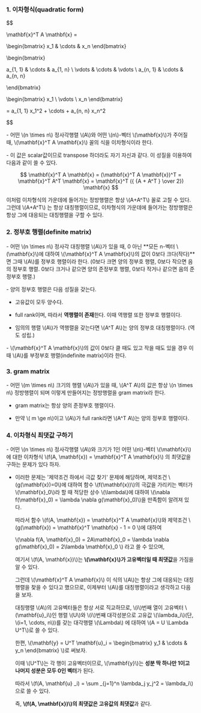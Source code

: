 ### 1. 이차형식(quadratic form)


$$

\mathbf{x}^T A \mathbf{x} = 

\begin{bmatrix} x_1 & \cdots & x_n \end{bmatrix} 

\begin{bmatrix} 

a_{1, 1} & \cdots & a_{1, n} \\
\vdots & \cdots & \vdots \\
a_{n, 1} & \cdots & a_{n, n}


\end{bmatrix} 

\begin{bmatrix} x_1 \\
 \vdots \\
  x_n \end{bmatrix} 

= a_{1, 1} x_1^2 + \cdots + a_{n, n} x_n^2


$$


\- 어떤 \\(n \times n\\) 정사각행렬 \\(A\\)와 어떤  \\(n\\)-벡터 \\(\mathbf{x}\\)가 주어질 때, \\(\mathbf{x}^T A \mathbf{x}\\) 꼴의 식을 이차형식이라 한다.

\- 이 값은 scalar값이므로 transpose 하더라도 자기 자신과 같다. 이 성질을 이용하여 다음과 같이 쓸 수 있다.

$$ \mathbf{x}^T A \mathbf{x} = (\mathbf{x}^T A \mathbf{x})^T = \mathbf{x}^T A^T \mathbf{x} = \mathbf{x}^T ({ {A + A^T } \over 2}) \mathbf{x} $$

이처럼 이차형식의 가운데에 들어가는 정방행렬은 항상 \\(A+A^T\\) 꼴로 고칠 수 있다. 그런데 \\(A+A^T\\) 는 항상 대칭행렬이므로, 이차형식의 가운데에 들어가는 정방행렬은 항상 그에 대응되는 대칭행렬을 구할 수 있다.



### 2. 정부호 행렬(definite matrix)


\- 어떤 \\(n \times n\\) 정사각 대칭행렬 \\(A\\)가 있을 때, 0 아닌 **모든 n-벡터 \\(\mathbf{x}\\)에 대하여 \\(\mathbf{x}^T A \mathbf{x}\\)의 값이 0보다 크다(작다)**면 그때 \\(A\\)를 정부호 행렬이라 한다. (0보다 크면 양의 정부호 행렬, 0보다 작으면 음의 정부호 행렬. 0보다 크거나 같으면 양의 준정부호 행렬, 0보다 작거나 같으면 음의 준정부호 행렬.)

\- 양의 정부호 행렬은 다음 성질을 갖는다.

- 고유값이 모두 양수다.

- full rank이며, 따라서 **역행렬이 존재**한다. 이때 역행렬 또한 정부호 행렬이다.

- 임의의 행렬 \\(A\\)가 역행렬을 갖는다면 \\(A^T A\\)는 양의 정부호 대칭행렬이다. (역도 성립.)


\- \\(\mathbf{x}^T A \mathbf{x}\\)의 값이 0보다 클 때도 있고 작을 때도 있을 경우 이때 \\(A\\)를 부정부호 행렬(indefinite matrix)이라 한다. 



### 3. gram matrix

\- 어떤 \\(m \times n\\) 크기의 행렬 \\(A\\)가 있을 때, \\(A^T A\\)의 값은 항상 \\(n \times n\\) 정방행렬이 되며 이렇게 만들어지는 정방행렬을 gram matrix라 한다.

- gram matrix는 항상 양의 준정부호 행렬이다.

- 만약 \\( m \ge n\\)이고 \\(A\\)가 full rank라면 \\(A^T A\\)는 양의 정부호 행렬이다.


### 4. 이차형식 최댓값 구하기

\- 어떤 \\(n \times n\\) 정사각행렬 \\(A\\)와 크기가 1인 어떤 \\(n\\)-벡터 \\(\mathbf{x}\\)에 대한 이차형식 \\(f(A, \mathbf{x}) = \mathbf{x}^T A \mathbf{x}\\) 의 최댓값을 구하는 문제가 있다 하자.

- 이러한 문제는 '제약조건 하에서 극값 찾기' 문제에 해당하며, 제약조건 \\(g(\mathbf{x})=0\\)에 대하여 함수 \\(f(\mathbf{x})\\)의 극값을 가리키는 벡터가 \\(\mathbf{x}_0\\)라 할 때 적당한 상수 \\(\lambda\\)에 대하여 \\(\nabla f(\mathbf{x}_0) = \lambda \nabla g(\mathbf{x}_0)\\)을 만족함이 알려져 있다. 

  따라서 함수 \\(f(A, \mathbf{x}) = \mathbf{x}^T A \mathbf{x}\\)와 제약조건 \\(g(\mathbf{x}) = \mathbf{x}^T \mathbf{x} - 1 = 0 \\)에 대하여 

  \\(\nabla f(A, \mathbf{x}_0) = 2A\mathbf{x}_0 = \lambda \nabla g(\mathbf{x}_0) = 2\lambda \mathbf{x}_0 \\) 라고 쓸 수 있으며,

  여기서 \\(f(A, \mathbf{x})\\)는 **\\(\mathbf{x}\\)가 고유벡터일 때 최댓값**을 가짐을 알 수 있다. 

  그런데 \\(\mathbf{x}^T A \mathbf{x}\\) 이 식의 \\(A\\)는 항상 그에 대응되는 대칭행렬을 찾을 수 있다고 했으므로, 이제부터 \\(A\\)를 대칭행렬이라고 생각하고 다음을 보자.

  대칭행렬 \\(A\\)의 고유벡터들은 항상 서로 직교하므로, \\(i\\)번째 열이 고유벡터 \\(\mathbf{u}_i\\)인 행렬 \\(U\\)와 \\(i\\)번째 대각성분으로 고유값 \\(\lambda_i\\)(단, \\(i=1, \cdots, n\\))를 갖는 대각행렬 \\(\Lambda\\) 에 대하여 \\(A = U \Lambda U^T\\)로 쓸 수 있다.
  
  한편, \\(\mathbf{y} = U^T \mathbf{u}_i = \begin{bmatrix} y_1 & \cdots & y_n \end{bmatrix} \\)로 써보자.

  이때 \\(U^T\\)는 각 행이 고유벡터이므로, \\(\mathbf{y}\\)는 **성분 딱 하나만 1이고 나머지 성분은 모두 0인 벡터**가 된다.

  따라서 \\(f(A, \mathbf{u} _i) = \sum _{j=1}^n \lambda_j y_j^2 = \lambda_i\\) 으로 쓸 수 있다. 

  즉, **\\(f(A, \mathbf{x})\\)의 최댓값은 고유값의 최댓값**과 같다.